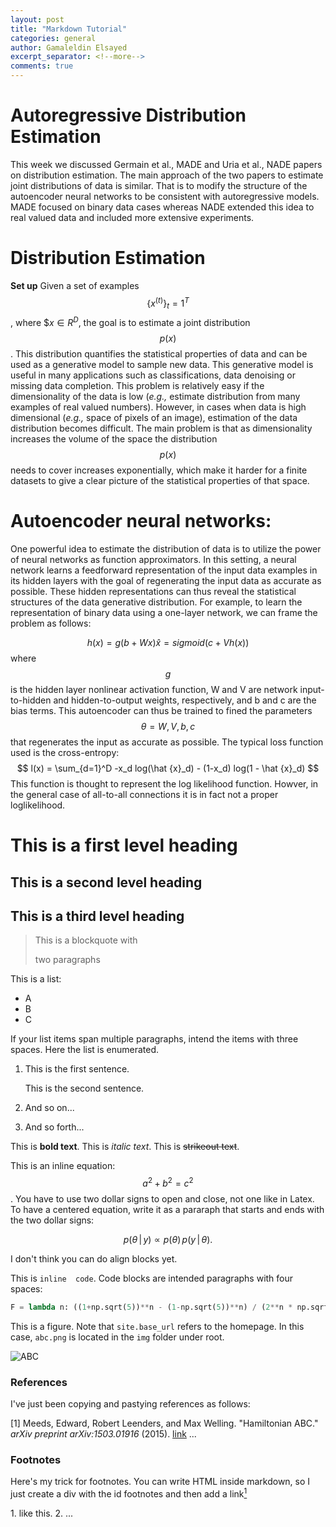 ```yaml
---
layout: post
title: "Markdown Tutorial"
categories: general
author: Gamaleldin Elsayed
excerpt_separator: <!--more-->
comments: true
---
```

# Autoregressive Distribution Estimation

This week we discussed Germain et al., MADE and Uria et al., NADE papers on distribution estimation. The main approach of the two papers to estimate joint distributions of data is similar. That is to modify the structure of the autoencoder neural networks to be consistent with autoregressive models. MADE focused on binary data cases whereas NADE extended this idea to real valued data and included more extensive experiments.

<!--more-->

# Distribution Estimation
**Set up** 
Given a set of examples $$\{x^(t)\}_t=1^T$$, where $$x \in R^D$, the goal is to estimate a joint distribution $$p(x)$$. This distribution quantifies the statistical properties of data and can be used as a generative model to sample new data. This generative model is useful in many applications such as classifications, data denoising or missing data completion. This problem is relatively easy if the dimensionality of the data is low (_e.g.,_ estimate distribution from many examples of real valued numbers). However, in cases when data is high dimensional (_e.g.,_ space of pixels of an image), estimation of the data distribution becomes difficult. The main problem is that as dimensionality increases the volume of the space the distribution $$p(x)$$ needs to cover increases exponentially, which make it harder for a finite datasets to give a clear picture of the statistical properties of that space. 

# Autoencoder neural networks:
One powerful idea to estimate the distribution of data is to utilize the power of neural networks as function approximators. In this setting, a neural network learns a feedforward representation of the input data examples in its hidden layers with the goal of regenerating the input data as accurate as possible. These hidden representations can thus reveal the statistical structures of the data generative distribution.  For example, to learn the representation of binary data using a one-layer network, we can frame the problem as follows:

$$
h(x) = g(b + Wx)
\hat x = sigmoid(c + V h(x))
$$
where $$g$$ is the hidden layer nonlinear activation function, W and V are network input-to-hidden and hidden-to-output weights, respectively, and b and c are the bias terms.
This autoencoder can thus be trained to fined the parameters $$\theta = {W, V, b, c}$$ that regenerates the input as accurate as possible. The typical loss function used is the cross-entropy:
$$
l(x) = \sum_{d=1}^D -x_d log(\hat {x}_d) - (1-x_d) log(1 - \hat {x}_d)
$$
This function is thought to represent the log likelihood function. Howver, in the general case of all-to-all connections it is in fact not a proper loglikelihood.







# This is a first level heading

## This is a second level heading

## This is a third level heading

> This is a
> blockquote
> with
>
> two paragraphs

This is a list:
* A
* B
* C

If your list items span multiple paragraphs, intend the items with three spaces.
Here the list is enumerated.

1.   This is the first sentence.

     This is the second sentence.

2.   And so on...

3.   And so forth...

This is **bold text**.
This is _italic text_.
This is ~~strikeout text~~.

This is an inline equation: $$a^2 + b^2 = c^2$$. You have to use two
dollar signs to open and close, not one like in Latex.
To have a centered equation, write it as a pararaph that starts and
ends with the two dollar signs:

$$
p(\theta \, | \, y) \propto p(\theta) \, 
p(y \, | \, \theta).
$$

I don't think you can do align blocks yet.

This is `inline  code`. 
Code blocks are intended paragraphs with four spaces:

```python
F = lambda n: ((1+np.sqrt(5))**n - (1-np.sqrt(5))**n) / (2**n * np.sqrt(5))
```
This is a figure. Note that `site.base_url` refers to the homepage.
In this case, `abc.png` is located in the `img` folder under root.

![ABC]({{site.base_url}}/img/abc.png)

### References
I've just been copying and pastying references as follows: 

[1] Meeds, Edward, Robert Leenders, and Max Welling. "Hamiltonian ABC." _arXiv preprint arXiv:1503.01916_ (2015). [link](http://arxiv.org/pdf/1503.01916)
...

### Footnotes
Here's my trick for footnotes. You can write HTML inside markdown, so I just create a
div with the id footnotes and then add a link[<sup>1</sup>](#footnotes)

<div id="footnotes"></div>
1. like this.
2. ...

